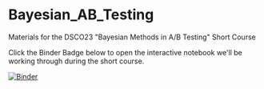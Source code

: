 # Bayesian_AB_Testing
Materials for the DSCO23 "Bayesian Methods in A/B Testing" Short Course

Click the Binder Badge below to open the interactive notebook we'll be working through during the short course.

[![Binder](https://mybinder.org/badge_logo.svg)](https://mybinder.org/v2/gh/ntstevens/Bayesian_AB_Testing/main?labpath=Bayesian%20Methods%20in%20AB%20Testing.ipynb)
